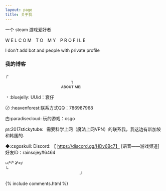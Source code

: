 ```yaml
---
layout: page
title: 关于我 
---
```


一个 steam 游戏爱好者
<p>


W E L C O M　T O　M Y　P R O F I L E
  
I don't add bot and people with private profile


<p>


<p>

<h3> 我的博客 </h3>  

<p>

┌⠀⠀⠀⠀⠀⠀⠀⠀⠀⠀⠀⠀⠀⠀⠀⠀⠀⠀⠀⠀⠀⠀⠀⠀⠀⠀⠀⠀⠀⠀⠀⠀⠀⠀⠀⠀⠀⠀⠀⠀⠀⠀⠀⠀⠀⠀⠀⠀⠀⠀⠀⠀⠀⠀⠀⠀⠀⠀⠀                                  ⠀ ⠀⠀⠀⠀⠀  ⠀⠀ ┐<br>
⠀⠀⠀⠀⠀⠀⠀⠀⠀⠀⠀⠀⠀⠀⠀⠀⠀
ᴀʙᴏᴜᴛ ᴍᴇ:<br>

﹡:bluejelly: UUid：衰仔<br>

〄 :heavenforest:联系方式QQ：786987968<br>

甴:paradisecloud: 玩的游戏：csgo<br>

㏘:2017stickytube:⠀需要科学上网（魔法上网VPN）的联系我，我这边有新加坡和韩国的.<br>

◆:csgoskull: Discord: 【 https://discord.gg/HDy6Bc7】 [语音——游戏频道] 好友ID：rainsojey#6464<br>

৳৸ᵃᵑᵏ Ꮍ৹੫ᵎ<br>
└⠀⠀⠀⠀⠀⠀⠀⠀⠀⠀⠀⠀⠀⠀⠀⠀⠀⠀⠀⠀⠀⠀⠀⠀⠀⠀⠀⠀⠀⠀⠀⠀⠀⠀⠀⠀⠀⠀⠀⠀⠀⠀⠀⠀⠀                                    ⠀⠀⠀⠀⠀⠀⠀⠀⠀⠀⠀⠀⠀⠀⠀⠀⠀ ⠀ ⠀⠀⠀ ⠀┘
<p> 




{% include comments.html %}

